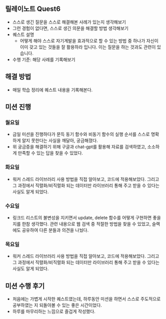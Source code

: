 ## 릴레이노트 Quest6
* 스스로 생긴 질문을 스스로 해결해본 사례가 있는지 생각해보기
* 그런 경험이 없다면, 스스로 생긴 의문을 해결할 방법 생각해보기
* 퀘스트 설명
    + 어떻게 해야 스스로 자기계발을 효과적으로 할 수 있는 방법 중 하나가 자신이 이미 갖고 있는 것들을 잘 활용하라 입니다. 이는 질문을 하는 것과도 관련이 있습니다.
* 수행 기준: 해당 사례를 기록해보기

## 해결 방법
* 매일 학습 정리에 퀘스트 내용을 기록해본다.

## 미션 진행
### 월요일
* 금일 미션을 진행하다가 문득 동기 함수와 비동기 함수의 실행 순서를 스스로 명확하게 알지 못한다는 사실을 깨달아, 궁금해졌다.
* 위 궁금증을 해결하기 위해 구글과 chat-gpt를 활용해 자료를 검색하였고, 소소하게 만족할 수 있는 답을 찾을 수 있었다.
 
### 화요일
* 워커 스레드 라이브러리 사용 방법을 직접 알아보고, 코드에 적용해보았다. 그리고 그 과정에서 직렬화/비직렬화 되는 데이터만 라이브러리 통해 주고 받을 수 있다는 사실도 알게 되었다.

### 수요일
* 링크드 리스트의 불변성을 지키면서 update, delete 함수를 어떻게 구현하면 좋을 지를 한참 생각했다. 관련 내용으로 웹 검색 중 적절한 방법을 찾을 수 있었고, 슬랙에도 공유하여 다른 분들과 의견을 나눴다.

### 목요일
* 워커 스레드 라이브러리 사용 방법을 직접 알아보고, 코드에 적용해보았다. 그리고 그 과정에서 직렬화/비직렬화 되는 데이터만 라이브러리 통해 주고 받을 수 있다는 사실도 알게 되었다.


## 미션 수행 후기
* 처음에는 가볍게 시작한 퀘스트였는데, 하루동안 미션을 하면서 스스로 주도적으로 공부하였는 지 되돌아볼 수 있는 좋은 시간이었다.
* 하루를 마무리하는 느낌으로 즐겁게 작성했다.
